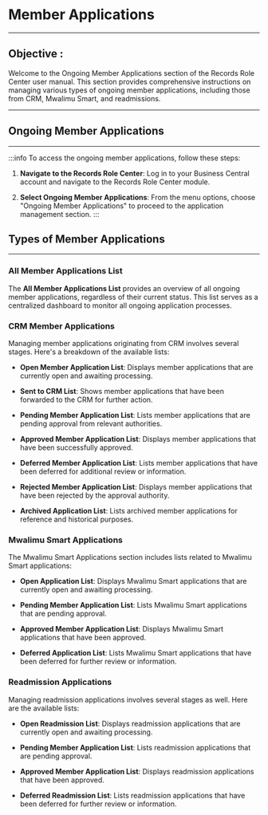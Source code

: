 # Member Applications

---

<div class="customized-intro-container" id="introduction">
    <h2 class="overtime-management"> Objective : </h2>
    <p> Welcome to the Ongoing Member Applications section of the Records Role Center user manual. This section provides comprehensive instructions on managing various types of ongoing member applications, including those from CRM, Mwalimu Smart, and readmissions.</p>
</div>

---

## Ongoing Member Applications

---

:::info
To access the ongoing member applications, follow these steps:

1. **Navigate to the Records Role Center**: Log in to your Business Central account and navigate to the Records Role Center module.
   
2. **Select Ongoing Member Applications**: From the menu options, choose "Ongoing Member Applications" to proceed to the application management section.
:::

## Types of Member Applications

---

### All Member Applications List

The **All Member Applications List** provides an overview of all ongoing member applications, regardless of their current status. This list serves as a centralized dashboard to monitor all ongoing application processes.

### CRM Member Applications

Managing member applications originating from CRM involves several stages. Here's a breakdown of the available lists:

- **Open Member Application List**: Displays member applications that are currently open and awaiting processing.
  
- **Sent to CRM List**: Shows member applications that have been forwarded to the CRM for further action.

- **Pending Member Application List**: Lists member applications that are pending approval from relevant authorities.

- **Approved Member Application List**: Displays member applications that have been successfully approved.

- **Deferred Member Application List**: Lists member applications that have been deferred for additional review or information.

- **Rejected Member Application List**: Displays member applications that have been rejected by the approval authority.

- **Archived Application List**: Lists archived member applications for reference and historical purposes.

### Mwalimu Smart Applications

The Mwalimu Smart Applications section includes lists related to Mwalimu Smart applications:

- **Open Application List**: Displays Mwalimu Smart applications that are currently open and awaiting processing.

- **Pending Member Application List**: Lists Mwalimu Smart applications that are pending approval.

- **Approved Member Application List**: Displays Mwalimu Smart applications that have been approved.

- **Deferred Application List**: Lists Mwalimu Smart applications that have been deferred for further review or information.

### Readmission Applications

Managing readmission applications involves several stages as well. Here are the available lists:

- **Open Readmission List**: Displays readmission applications that are currently open and awaiting processing.

- **Pending Member Application List**: Lists readmission applications that are pending approval.

- **Approved Member Application List**: Displays readmission applications that have been approved.

- **Deferred Readmission List**: Lists readmission applications that have been deferred for further review or information.
